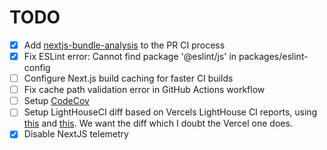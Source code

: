 # TODO

- [x] Add [nextjs-bundle-analysis](https://github.com/hashicorp/nextjs-bundle-analysis) to the PR CI process
- [x] Fix ESLint error: Cannot find package '@eslint/js' in packages/eslint-config
- [ ] Configure Next.js build caching for faster CI builds
- [ ] Fix cache path validation error in GitHub Actions workflow
- [ ] Setup [CodeCov](https://app.codecov.io/)
- [ ] Setup LightHouseCI diff based on Vercels LightHouse CI reports, using [this](https://github.com/marketplace/actions/lighthouse-compare) and [this](https://github.com/marketplace/actions/vercel-preview-url-lighthouse-audit). We want the diff which I doubt the Vercel one does.
- [x] Disable NextJS telemetry
